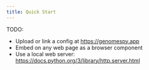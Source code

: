```yaml
---
title: Quick Start
---
```


TODO:

* Upload or link a config at https://genomespy.app
* Embed on any web page as a browser component
* Use a local web server: https://docs.python.org/3/library/http.server.html
